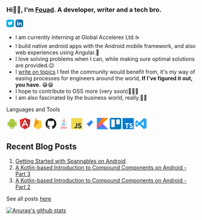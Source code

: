 ### Hi👋🏾, I'm <a href="https://portfolio-rho-two.vercel.app">Fouad</a>. A developer, writer and a tech bro.

<a href="https://twitter.com/olaolaore"><img src="https://github.com/OlaoreFouad/OlaoreFouad/blob/master/images/twitter.png" width="20" /></a>
<a href="https://linkedin.com/olaore-fouad"><img src="https://github.com/OlaoreFouad/OlaoreFouad/blob/master/images/linkedin.png" width="20" /></a>

- I am currently interning at Global Accelerex Ltd.☕
- I build native android apps with the Android mobile framework, and also web experiences using Angular.👤
- I love solving problems when I can, while making sure optimal solutions are provided.😉
- I <a href="https://medium.com/@olaolaore" target="_blank">write on topics</a> I feel the community would benefit from, it's my way of easing processes for engineers around the world, **If I've figured it out, you have.** 😁😁
- I hope to contribute to OSS more (very soon)🎉🎉🎉
- I am also fascinated by the business world, really.👴🏾

Languages and Tools

<code><img src="https://github.com/OlaoreFouad/OlaoreFouad/blob/master/images/android.png" width="30" /></code>
<code><img src="https://github.com/OlaoreFouad/OlaoreFouad/blob/master/images/angular.png" width="30" /></code>
<code><img src="https://github.com/OlaoreFouad/OlaoreFouad/blob/master/images/firebase.png" width="30" /></code>
<code><img src="https://github.com/OlaoreFouad/OlaoreFouad/blob/master/images/github.png" width="30" /></code>
<code><img src="https://github.com/OlaoreFouad/OlaoreFouad/blob/master/images/java.png" width="30" /></code>
<code><img src="https://github.com/OlaoreFouad/OlaoreFouad/blob/master/images/javascript.png" width="30" /></code>
<code><img src="https://github.com/OlaoreFouad/OlaoreFouad/blob/master/images/jira.png" width="30" /></code>
<code><img src="https://github.com/OlaoreFouad/OlaoreFouad/blob/master/images/kotlin.png" width="30" /></code>
<code><img src="https://github.com/OlaoreFouad/OlaoreFouad/blob/master/images/trello.png" width="30" /></code>
<code><img src="https://github.com/OlaoreFouad/OlaoreFouad/blob/master/images/typescript.png" width="30" /></code>
<code><img src="https://github.com/OlaoreFouad/OlaoreFouad/blob/master/images/visualstudio.svg" width="30" /></code>

## Recent Blog Posts
1. <a href="https://medium.com/@olaolaore/getting-started-with-spannables-on-android-46a051d484ec" target="_blank">Getting Started with Spannables on Android</a>
2. <a href="https://medium.com/android-dev-hacks/a-kotlin-based-introduction-to-compound-components-on-android-part-3-eeb7c9250392" target="_blank">A Kotlin-based Introduction to Compound Components on Android - Part 3</a>
3. <a href="https://medium.com/android-dev-hacks/a-kotlin-based-introduction-to-compound-components-on-android-part-2-f33d7179b5c8" target="_blank">A Kotlin-based Introduction to Compound Components on Android - Part 2</a>

See all posts <a href="https://medium.com/@olaolaore">here</a>

[![Anurag's github stats](https://github-readme-stats.vercel.app/api?username=OlaoreFouad&count_private=true)](https://github.com/anuraghazra/github-readme-stats)
